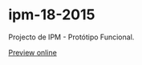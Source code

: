 # ipm-18-2015
Projecto de IPM - Protótipo Funcional.

[Preview online](marcosdanix.github.io/ipm-18-2015)
